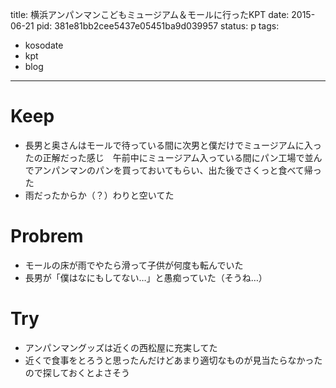 title: 横浜アンパンマンこどもミュージアム＆モールに行ったKPT
date: 2015-06-21
pid: 381e81bb2cee5437e05451ba9d039957
status: p
tags:
- kosodate
- kpt
- blog
---

# Keep
- 長男と奥さんはモールで待っている間に次男と僕だけでミュージアムに入ったの正解だった感じ　午前中にミュージアム入っている間にパン工場で並んでアンパンマンのパンを買っておいてもらい、出た後でさくっと食べて帰った
- 雨だったからか（？）わりと空いてた

# Probrem
- モールの床が雨でやたら滑って子供が何度も転んでいた
- 長男が「僕はなにもしてない…」と愚痴っていた（そうね…）

# Try
- アンパンマングッズは近くの西松屋に充実してた
- 近くで食事をとろうと思ったんだけどあまり適切なものが見当たらなかったので探しておくとよさそう
